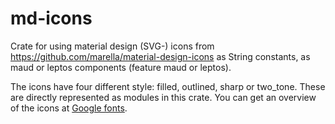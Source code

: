 # md-icons

Crate for using material design (SVG-) icons from
https://github.com/marella/material-design-icons as String constants, as maud
or leptos components (feature maud or leptos).

The icons have four different style: filled, outlined, sharp or two_tone. These are directly
represented as modules in this crate. You can get an overview of the icons at
[Google fonts](https://fonts.google.com/icons).
